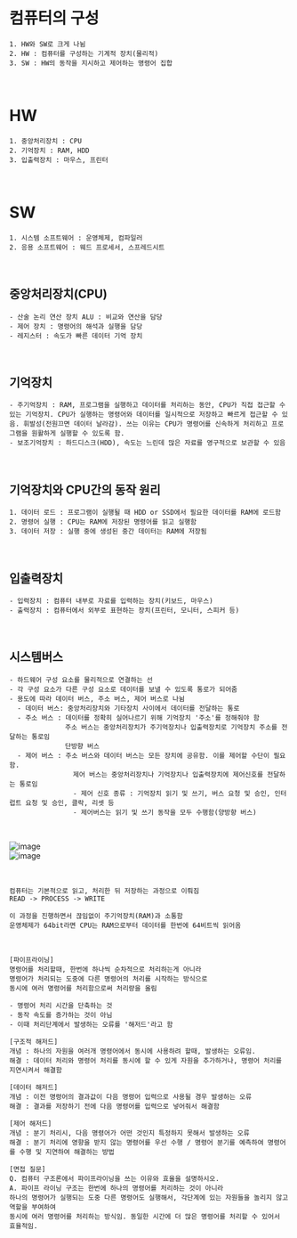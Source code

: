 # 컴퓨터의 구성
```
1. HW와 SW로 크게 나뉨
2. HW : 컴퓨터를 구성하는 기계적 장치(물리적)
3. SW : HW의 동작을 지시하고 제어하는 명령어 집합
```

<br>

# HW
```
1. 중앙처리장치 : CPU
2. 기억장치 : RAM, HDD
3. 입출력장치 : 마우스, 프린터
```

<br>

# SW
```
1. 시스템 소프트웨어 : 운영체제, 컴파일러
2. 응용 소프트웨어 : 웨드 프로세서, 스프레드시트
```

<br>

## 중앙처리장치(CPU)
```
- 산술 논리 연산 장치 ALU : 비교와 연산을 담당
- 제어 장치 : 명령어의 해석과 실행을 담당
- 레지스터 : 속도가 빠른 데이터 기억 장치
```

<br>

## 기억장치
```
- 주기억장치 : RAM, 프로그램을 실행하고 데이터를 처리하는 동안, CPU가 직접 접근할 수 있는 기억장치. CPU가 실행하는 명령어와 데이터를 일시적으로 저장하고 빠르게 접근할 수 있음. 휘발성(전원끄면 데이터 날라감). 쓰는 이유는 CPU가 명령어를 신속하게 처리하고 프로그램을 원활하게 실행할 수 있도록 함.
- 보조기억장치 : 하드디스크(HDD), 속도는 느린데 많은 자료를 영구적으로 보관할 수 있음
```

<br>

## 기억장치와 CPU간의 동작 원리
```
1. 데이터 로드 : 프로그램이 실행될 때 HDD or SSD에서 필요한 데이터를 RAM에 로드함
2. 명령어 실행 : CPU는 RAM에 저장된 명령어를 읽고 실행함
3. 데이터 저장 : 실행 중에 생성된 중간 데이터는 RAM에 저장됨
```

<br>

## 입출력장치
```
- 입력장치 : 컴퓨터 내부로 자료를 입력하는 장치(키보드, 마우스)
- 출력장치 : 컴퓨터에서 외부로 표현하는 장치(프린터, 모니터, 스피커 등)
```

<br>

## 시스템버스
```
- 하드웨어 구성 요소를 물리적으로 연결하는 선
- 각 구성 요소가 다른 구성 요소로 데이터를 보낼 수 있도록 통로가 되어줌
- 용도에 따라 데이터 버스, 주소 버스, 제어 버스로 나뉨
  - 데이터 버스: 중앙처리장치와 기타장치 사이에서 데이터를 전달하는 통로
  - 주소 버스 : 데이터를 정확히 실어나르기 위해 기억장치 '주소'를 정해줘야 함
              주소 버스는 중앙처리장치가 주기억장치나 입출력장치로 기억장치 주소를 전달하는 통로임
              단방향 버스
  - 제어 버스 : 주소 버스와 데이터 버스는 모든 장치에 공유함. 이를 제어할 수단이 필요함.
                제어 버스는 중앙처리장치나 기억장치나 입출력장치에 제어신호를 전달하는 통로임
                - 제어 신호 종류 : 기억장치 읽기 및 쓰기, 버스 요청 및 승인, 인터럽트 요청 및 승인, 클락, 리셋 등
                - 제어버스는 읽기 및 쓰기 동작을 모두 수행함(양방향 버스)
```

<br>

![image](https://github.com/jiyeonnnny/Computer-Science/assets/139419091/819536bf-b9b4-4904-941c-5d1baf6c62c1)     
![image](https://github.com/jiyeonnnny/Computer-Science/assets/139419091/bb904022-0f7b-4603-ae21-9b2f54bc847c)     

<br>

```
컴퓨터는 기본적으로 읽고, 처리한 뒤 저장하는 과정으로 이뤄짐
READ -> PROCESS -> WRITE

이 과정을 진행하면서 끊임없이 주기억장치(RAM)과 소통함
운영체제가 64bit라면 CPU는 RAM으로부터 데이터를 한번에 64비트씩 읽어옴
```

<br>

```
[파이프라이닝]
명령어를 처리할때, 한번에 하나씩 순차적으로 처리하는게 아니라
명령어가 처리되는 도중에 다른 명령어의 처리를 시작하는 방식으로
동시에 여러 명령어를 처리함으로써 처리량을 올림

- 명령어 처리 시간을 단축하는 것
- 동작 속도를 증가하는 것이 아님
- 이때 처리단계에서 발생하는 오류를 '해저드'라고 함

[구조적 해저드]
개념 : 하나의 자원을 여러개 명령어에서 동시에 사용하려 할때, 발생하는 오류임.
해결 : 데이터 처리와 명령어 처리를 동시에 할 수 있게 자원을 추가하거나, 명령어 처리를 지연시켜서 해결함

[데이터 해저드]
개념 : 이전 명령어의 결과값이 다음 명령어 입력으로 사용될 경우 발생하는 오류
해결 : 결과를 저장하기 전에 다음 명령어를 입력으로 넣어줘서 해결함

[제어 해저드]
개념 : 분기 처리시, 다음 명령어가 어떤 것인지 특정하지 못해서 발생하는 오류
해결 : 분기 처리에 영향을 받지 않는 명령어를 우선 수행 / 명령어 분기를 예측하여 명령어를 수행 및 지연하여 해결하는 방법

[면접 질문]
Q. 컴퓨터 구조론에서 파이프라이닝을 쓰는 이유와 효율을 설명하시오.
A. 파이프 라이닝 구조는 한번에 하나의 명령어를 처리하는 것이 아니라
하나의 명령어가 실행되는 도중 다른 명령어도 실행해서, 각단계에 있는 자원들을 놀리지 않고 역할을 부여하여
동시에 여러 명령어를 처리하는 방식임. 동일한 시간에 더 많은 명령어를 처리할 수 있어서 효율적임.
```
